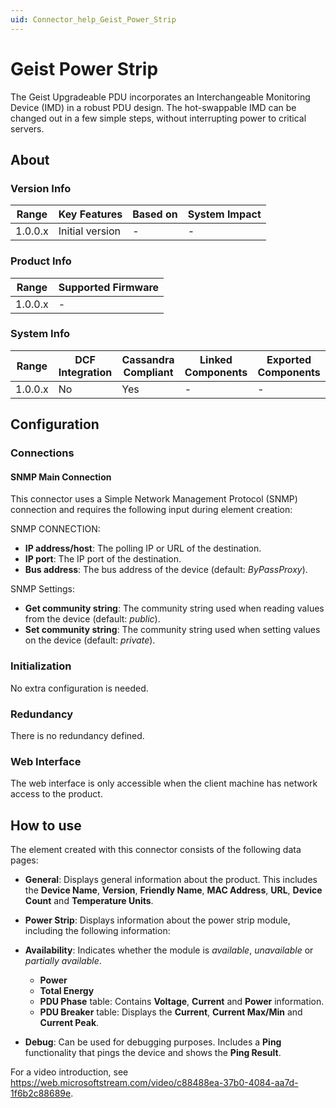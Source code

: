 ```yaml
---
uid: Connector_help_Geist_Power_Strip
---
```


# Geist Power Strip

The Geist Upgradeable PDU incorporates an Interchangeable Monitoring Device (IMD) in a robust PDU design. The hot-swappable IMD can be changed out in a few simple steps, without interrupting power to critical servers.

## About

### Version Info

| **Range** | **Key Features** | **Based on** | **System Impact** |
|-----------|------------------|--------------|-------------------|
| 1.0.0.x   | Initial version  | \-           | \-                |

### Product Info

| Range     | Supported Firmware     |
|-----------|------------------------|
| 1.0.0.x   | \-                     |

### System Info

| Range     | DCF Integration     | Cassandra Compliant     | Linked Components     | Exported Components     |
|-----------|---------------------|-------------------------|-----------------------|-------------------------|
| 1.0.0.x   | No                  | Yes                     | \-                    | \-                      |

## Configuration

### Connections

#### SNMP Main Connection

This connector uses a Simple Network Management Protocol (SNMP) connection and requires the following input during element creation:

SNMP CONNECTION:

- **IP address/host**: The polling IP or URL of the destination.
- **IP port**: The IP port of the destination.
- **Bus address**: The bus address of the device (default: *ByPassProxy*).

SNMP Settings:

- **Get community string**: The community string used when reading values from the device (default: *public*).
- **Set community string**: The community string used when setting values on the device (default: *private*).

### Initialization

No extra configuration is needed.

### Redundancy

There is no redundancy defined.

### Web Interface

The web interface is only accessible when the client machine has network access to the product.

## How to use

The element created with this connector consists of the following data pages:

- **General**: Displays general information about the product. This includes the **Device Name**, **Version**, **Friendly Name**, **MAC Address**, **URL**, **Device Count** and **Temperature Units**.

- **Power Strip**: Displays information about the power strip module, including the following information:

- **Availability**: Indicates whether the module is *available*, *unavailable* or *partially available*.
  - **Power**
  - **Total Energy**
  - **PDU Phase** table: Contains **Voltage**, **Current** and **Power** information.
  - **PDU Breaker** table: Displays the **Current**, **Current Max/Min** and **Current Peak**.

- **Debug**: Can be used for debugging purposes. Includes a **Ping** functionality that pings the device and shows the **Ping Result**.

For a video introduction, see <https://web.microsoftstream.com/video/c88488ea-37b0-4084-aa7d-1f6b2c88689e>.
